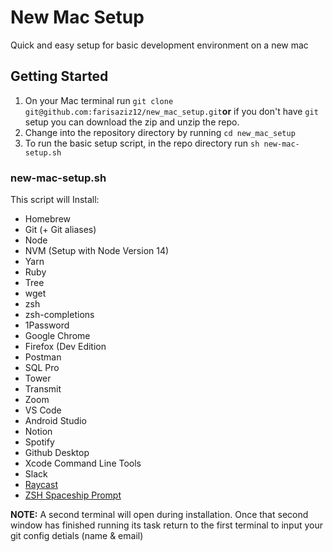 # New Mac Setup

Quick and easy setup for basic development environment on a new mac

## Getting Started

1. On your Mac terminal run `git clone git@github.com:farisaziz12/new_mac_setup.git`**or** if you don't have `git` setup you can download the zip and unzip the repo.
2. Change into the repository directory by running `cd new_mac_setup`
3. To run the basic setup script, in the repo directory run `sh new-mac-setup.sh`

### new-mac-setup.sh

This script will Install:

- Homebrew
- Git (+ Git aliases)
- Node
- NVM (Setup with Node Version 14)
- Yarn
- Ruby
- Tree
- wget
- zsh
- zsh-completions
- 1Password
- Google Chrome
- Firefox (Dev Edition
- Postman
- SQL Pro
- Tower
- Transmit
- Zoom
- VS Code
- Android Studio
- Notion
- Spotify
- Github Desktop
- Xcode Command Line Tools
- Slack
- [Raycast](https://raycast.com/)
- [ZSH Spaceship Prompt](https://github.com/denysdovhan/spaceship-prompt/)

**NOTE:** A second terminal will open during installation. Once that second window has finished running its task return to the first terminal to input your git config detials (name & email)
